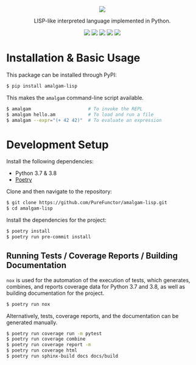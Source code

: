 <p align="center">
  <img src="./docs/logo.png"></img>
</p>

<p align="center">
  LISP-like interpreted language implemented in Python.
</p>

<p align="center">
  <img src="https://img.shields.io/travis/com/purefunctor/amalgam-lisp?label=build&logo=travis&style=flat-square" href="https://travis-ci.com/github/PureFunctor/amalgam-lisp">
  <img src="https://img.shields.io/codecov/c/gh/purefunctor/amalgam-lisp?label=codecov&logo=codecov&style=flat-square" href="https://codecov.io/gh/PureFunctor/amalgam-lisp/">
  <img src="https://img.shields.io/readthedocs/amalgam-lisp?style=flat-square" href="https://amalgam-lisp.readthedocs.io/">
  <img src="https://img.shields.io/pypi/v/amalgam-lisp?style=flat-square" href="https://pypi.org/project/amalgam-lisp/">
  <img src="https://img.shields.io/pypi/pyversions/amalgam-lisp?style=flat-square" href="https://pypi.org/project/amalgam-lisp/">
</p>

# Installation & Basic Usage
This package can be installed through PyPI:
```bash
$ pip install amalgam-lisp
```
This makes the `amalgam` command-line script available.
```bash
$ amalgam                     # To invoke the REPL
$ amalgam hello.am            # To load and run a file
$ amalgam --expr="(+ 42 42)"  # To evaluate an expression
```

# Development Setup
Install the following dependencies:
* Python 3.7 & 3.8
* [Poetry](https://python-poetry.org)

Clone and then navigate to the repository:
```bash
$ git clone https://github.com/PureFunctor/amalgam-lisp.git
$ cd amalgam-lisp
```

Install the dependencies for the project:
```bash
$ poetry install
$ poetry run pre-commit install
```

## Running Tests / Coverage Reports / Building Documentation
`nox` is used for the automation of the execution of tests, which generates, combines, and reports coverage data for Python 3.7 and 3.8, as well as building documentation for the project.
```bash
$ poetry run nox
```

Alternatively, tests, coverage reports, and the documentation can be generated manually.
```bash
$ poetry run coverage run -m pytest
$ poetry run coverage combine
$ poetry run coverage report -m
$ poetry run coverage html
$ poetry run sphinx-build docs docs/build
```
